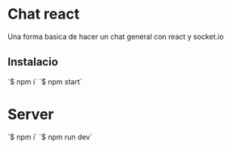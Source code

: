 # Chat react 

Una forma basica de hacer un chat general con react y socket.io

## Instalacio

´$ npm i´
´$ npm start´

# Server

´$ npm i´
´$ npm run dev´
